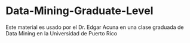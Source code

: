 # Data-Mining-Graduate-Level
Este material es usado por el Dr. Edgar Acuna en una clase graduada de Data Mining en la Universidad de Puerto Rico
